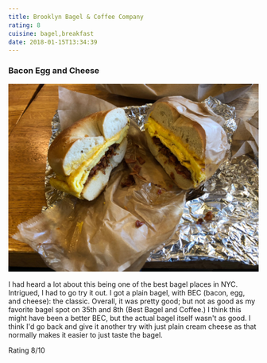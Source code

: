 ```yaml
---
title: Brooklyn Bagel & Coffee Company
rating: 8
cuisine: bagel,breakfast
date: 2018-01-15T13:34:39
---
```


### Bacon Egg and Cheese
![Bacon Egg and Cheese](./picture.jpg)

I had heard a lot about this being one of the best bagel places in NYC. Intrigued, I had to go try it out. I got a plain bagel, with BEC (bacon, egg, and cheese): the classic. Overall, it was pretty good; but not as good as my favorite bagel spot on 35th and 8th (Best Bagel and Coffee.) I think this might have been a better BEC, but the actual bagel itself wasn't as good. I think I'd go back and give it another try with just plain cream cheese as that normally makes it easier to just taste the bagel.

Rating 8/10